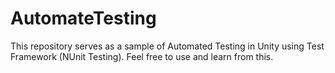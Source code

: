 # AutomateTesting

This repository serves as a sample of Automated Testing in Unity using Test Framework (NUnit Testing). Feel free to use and learn from this.
